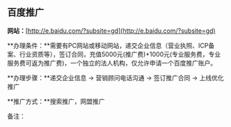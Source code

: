 ## 百度推广

**网站：**[http://e.baidu.com/?subsite=gd](http://e.baidu.com/?subsite=gd)

**办理条件：**需要有PC网站或移动网站，递交企业信息（营业执照、ICP备案、行业资质等），签订合同，充值5000元\(推广费\)+1000元\(专业服务费，专业服务费可返为推广费\)，一个独立的法人机构，仅允许申请一个百度推广账户。

**办理步骤：**递交企业信息 -&gt; 营销顾问电话沟通 -&gt; 签订推广合同 -&gt; 上线优化推广

**推广方式：**搜索推广，网盟推广

备注：

